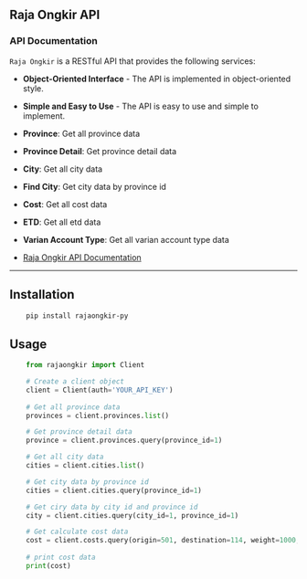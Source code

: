 ## Raja Ongkir API

### API Documentation

`Raja Ongkir` is a RESTful API that provides the following services:

* **Object-Oriented Interface** - The API is implemented in object-oriented style.
* **Simple and Easy to Use** - The API is easy to use and simple to implement.

* **Province**: Get all province data
* **Province Detail**: Get province detail data
* **City**: Get all city data
* **Find City**: Get city data by province id
* **Cost**: Get all cost data
* **ETD**: Get all etd data
* **Varian Account Type**: Get all varian account type data

- [Raja Ongkir API Documentation](https://rajaongkir.com/docs/api)

---

## Installation

```bash
    pip install rajaongkir-py
```

## Usage

```python
    from rajaongkir import Client

    # Create a client object
    client = Client(auth='YOUR_API_KEY')
    
    # Get all province data
    provinces = client.provinces.list()

    # Get province detail data
    province = client.provinces.query(province_id=1)

    # Get all city data
    cities = client.cities.list()

    # Get city data by province id
    cities = client.cities.query(province_id=1)

    # Get ciry data by city id and province id
    city = client.cities.query(city_id=1, province_id=1)

    # Get calculate cost data
    cost = client.costs.query(origin=501, destination=114, weight=1000, courier='jne')
    
    # print cost data
    print(cost)

```
